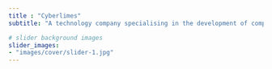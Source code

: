 ```yaml
---
title : "Cyberlimes"
subtitle: "A technology company specialising in the development of compilers and underlying systems."

# slider background images
slider_images:
- "images/cover/slider-1.jpg"
---
```

